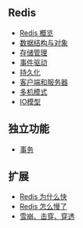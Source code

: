 ## Redis
- [Redis 概览](https://github.com/lazecoding/Note/blob/main/note/articles/redis/概览.md)
- [数据结构与对象](https://github.com/lazecoding/Note/blob/main/note/articles/redis/数据结构与对象.md)
- [存储管理](https://github.com/lazecoding/Note/blob/main/note/articles/redis/存储管理.md)
- [事件驱动](https://github.com/lazecoding/Note/blob/main/note/articles/redis/事件驱动.md)
- [持久化](https://github.com/lazecoding/Note/blob/main/note/articles/redis/持久化.md)
- [客户端和服务器](https://github.com/lazecoding/Note/blob/main/note/articles/redis/客户端和服务器.md)
- [多机模式](https://github.com/lazecoding/Note/blob/main/note/articles/redis/多机模式.md)
- [IO模型](https://github.com/lazecoding/Note/blob/main/note/articles/redis/IO模型.md)

## 独立功能
- [事务](https://github.com/lazecoding/Note/blob/main/note/articles/redis/事务.md)

<!--
- [Lua 脚本](https://github.com/lazecoding/Note/blob/main/note/articles/redis/Lua脚本.md)
-->

## 扩展
- [Redis 为什么快](https://github.com/lazecoding/Note/blob/main/note/articles/redis/RedisPower.md)
- [Redis 怎么慢了](https://github.com/lazecoding/Note/blob/main/note/articles/redis/RedisSlow.md)
- [雪崩、击穿、穿透](https://github.com/lazecoding/Note/blob/main/note/articles/redis/雪崩、击穿、穿透.md)
